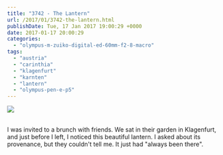 ```yaml
---
title: "3742 - The Lantern"
url: /2017/01/3742-the-lantern.html
publishDate: Tue, 17 Jan 2017 19:00:29 +0000
date: 2017-01-17 20:00:29
categories: 
  - "olympus-m-zuiko-digital-ed-60mm-f2-8-macro"
tags: 
  - "austria"
  - "carinthia"
  - "klagenfurt"
  - "karnten"
  - "lantern"
  - "olympus-pen-e-p5"
---
```

<div class="container">
<div class="center"><a target="_blank" href="https://d25zfm9zpd7gm5.cloudfront.net/1200x1200/2016/20160730_125338_lr.jpg"><img class="webfeedsFeaturedVisual" src="https://d25zfm9zpd7gm5.cloudfront.net/0600x0600/2016/20160730_125338_lr.jpg" /></a></div>
</div>
<br />

I was invited to a brunch with friends. We sat in their garden in Klagenfurt, and just before I left, I noticed this beautiful lantern. I asked about its provenance, but they couldn't tell me. It just had "always been there".
